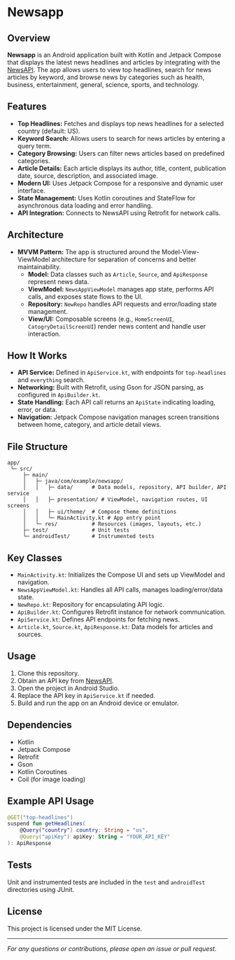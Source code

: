# Newsapp

## Overview

**Newsapp** is an Android application built with Kotlin and Jetpack Compose that displays the latest news headlines and articles by integrating with the [NewsAPI](https://newsapi.org/). The app allows users to view top headlines, search for news articles by keyword, and browse news by categories such as health, business, entertainment, general, science, sports, and technology.

## Features

- **Top Headlines:** Fetches and displays top news headlines for a selected country (default: US).
- **Keyword Search:** Allows users to search for news articles by entering a query term.
- **Category Browsing:** Users can filter news articles based on predefined categories.
- **Article Details:** Each article displays its author, title, content, publication date, source, description, and associated image.
- **Modern UI:** Uses Jetpack Compose for a responsive and dynamic user interface.
- **State Management:** Uses Kotlin coroutines and StateFlow for asynchronous data loading and error handling.
- **API Integration:** Connects to NewsAPI using Retrofit for network calls.

## Architecture

- **MVVM Pattern:** The app is structured around the Model-View-ViewModel architecture for separation of concerns and better maintainability.
    - **Model:** Data classes such as `Article`, `Source`, and `ApiResponse` represent news data.
    - **ViewModel:** `NewsAppViewModel` manages app state, performs API calls, and exposes state flows to the UI.
    - **Repository:** `NewRepo` handles API requests and error/loading state management.
    - **View/UI:** Composable screens (e.g., `HomeScreenUI`, `CatogryDetailScreenUI`) render news content and handle user interaction.

## How It Works

- **API Service:** Defined in `ApiService.kt`, with endpoints for `top-headlines` and `everything` search.
- **Networking:** Built with Retrofit, using Gson for JSON parsing, as configured in `ApiBuilder.kt`.
- **State Handling:** Each API call returns an `ApiState` indicating loading, error, or data.
- **Navigation:** Jetpack Compose navigation manages screen transitions between home, category, and article detail views.

## File Structure

```
app/
 └─ src/
     ├─ main/
     │   ├─ java/com/example/newsapp/
     │   │   ├─ data/      # Data models, repository, API builder, API service
     │   │   ├─ presentation/ # ViewModel, navigation routes, UI screens
     │   │   ├─ ui/theme/  # Compose theme definitions
     │   │   └─ MainActivity.kt # App entry point
     │   └─ res/           # Resources (images, layouts, etc.)
     ├─ test/              # Unit tests
     └─ androidTest/       # Instrumented tests
```

## Key Classes

- `MainActivity.kt`: Initializes the Compose UI and sets up ViewModel and navigation.
- `NewsAppViewModel.kt`: Handles all API calls, manages loading/error/data state.
- `NewRepo.kt`: Repository for encapsulating API logic.
- `ApiBuilder.kt`: Configures Retrofit instance for network communication.
- `ApiService.kt`: Defines API endpoints for fetching news.
- `Article.kt`, `Source.kt`, `ApiResponse.kt`: Data models for articles and sources.

## Usage

1. Clone this repository.
2. Obtain an API key from [NewsAPI](https://newsapi.org/).
3. Open the project in Android Studio.
4. Replace the API key in `ApiService.kt` if needed.
5. Build and run the app on an Android device or emulator.

## Dependencies

- Kotlin
- Jetpack Compose
- Retrofit
- Gson
- Kotlin Coroutines
- Coil (for image loading)

## Example API Usage

```kotlin
@GET("top-headlines")
suspend fun getHeadlines(
    @Query("country") country: String = "us",
    @Query("apiKey") apiKey: String = "YOUR_API_KEY"
): ApiResponse
```

## Tests

Unit and instrumented tests are included in the `test` and `androidTest` directories using JUnit.

## License

This project is licensed under the MIT License.

---

*For any questions or contributions, please open an issue or pull request.*
